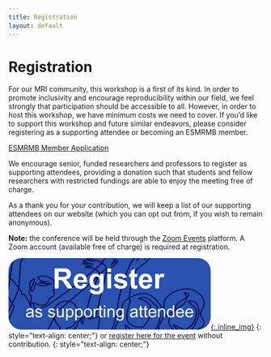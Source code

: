 ```yaml
--- 
title: Registration
layout: default
--- 
```


# Registration

For our MRI community, this workshop is a first of its kind. In order to promote inclusivity and encourage reproducibility within our field, we feel strongly that participation should be accessible to all. However, in order to host this workshop, we have minimum costs we need to cover. If you’d like to support this workshop and future similar endeavors, please consider registering as a supporting attendee or becoming an ESMRMB member.

[ESMRMB Member Application](https://www.esmrmb.org/membership/#m-application)

We encourage senior, funded researchers and professors to register as supporting attendees, providing a donation such that students and fellow researchers with restricted fundings are able to enjoy the meeting free of charge.

As a thank you for your contribution, we will keep a list of our supporting attendees on our website (which you can opt out from, if you wish to remain anonymous).

**Note:** the conference will be held through the [Zoom Events](https://events.zoom.us/) platform. A Zoom account (available free of charge) is required at registration.

[![Registration button](images/register_button.png){:.inline_img}](https://www.aanmelder.nl/mri-together/subscribe)
{: style="text-align: center;"}
or [register here for the event](https://events.zoom.us/ev/AEaNvEVYuDSSPf8Chveqs5EvDC-eWPCQxNQF-_QhyU_OAr-5Z4iywooXKyHd6k245Kd-eJM) without contribution.
{: style="text-align: center;"}

